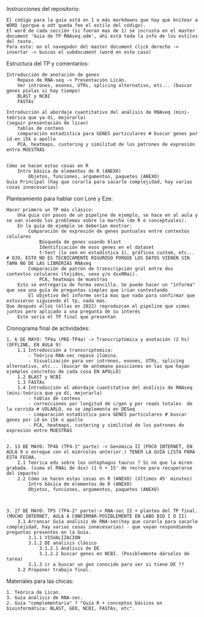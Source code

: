 Instrucciones del repositorio:

	El código para la guía está en 1 o más markdowns que hay que knitear a WORD (porque a odt queda feo el estilo del código).
	El word de cada sección (si fueran mas de 1) se incrusta en el master document 'Guia de TP RNAseq.odm', ahí está toda la info de los estilos del texto.
	Para esto: en el navegador del master document click derecho -> insertar -> buscas el subdocument (word en este caso)


Estructura del TP y comentarios:

	Introducción de anotación de genes
		Repaso de RNA-seq -> Presentación Licán.
		Ver intrones, exones, UTRs, splicing alternativo, etc... (buscar genes piolas si hay tiempo)
		BLAST y NCBI
		FASTAs 
			
	Introducción al abordaje cuantitativo del análisis de RNAseq (mini-teórica que ya dí, mejorarla)
	(seguir presentación de lican)
		tablas de conteos
		comparación estadística para GENES particulares # buscar genes por id en i5k o apollo
		PCA, heatmaps, custering y similitud de los patrones de expresión entre MUESTRAS
		
		
	Cómo se hacen estas cosas en R
		Intro básica de elementos de R (ANEXO)
			Objetos, funciones, argumentos, paquetes (ANEXO)
	Guía Principal (hay que curarla para sacarle complejidad, hay varias cosas innecesarias)
		
			


Planteamiento para hablar con Lore y Eze:

	Hacer primero un TP más clásico: 
		Una guia con pasos de un pipeline de ejemplo, se hace en al aula y se van viendo los problemas sobre la marcha (de R o conceptuales).
		En la guía de ejemplo se deberían mostrar:
			Comparación de expresión de genes puntuales entre contextos celulares
				Búsqueda de genes usando blast
				Identificación de esos genes en el dataset
				t-test (lo ven en estadística 1), gráficos custom, etc...		# OJO, ESTO NO ES TÉCNICAMENTE RIGUROSO PORQUE LOS DATOS VIENEN SIN TAMA NO DE LAS LIBRERÍAS RNAseq		
			Comparación de patrón de transcripción gral entre dos contextos celulares (tejidos, sexo y/o dsxRNai).
				PCA, heatmaps de muestras
		Esto se entregaría de forma sencilla. Se puede hacer un "ïnforma" que sea una guía de preguntas simples que irían contestando
			El objetivo del informe sería mas que nada para confirmar que estuvieron siguiendo el tp, nada más.
	Que después ellos (ellas en 2022) reproduzcan el pipeline que vimos juntos pero aplicado a una pregunta de su interés
		Este sería el TP final que presentan
		


Cronograma final de actividades:

	1. 6 DE MAYO: TP4a (PRE-TP4a) -> Transcriptómica y anotación (2 hs) (OFFLINE, EN AULA 9)
		1.1 Introducción a transcriptomica:
			- Teórica RNA-sec repaso ilúmina.
			- Visualización para ver intrones, exones, UTRs, splicing alternativo, etc... (buscar de antemano posiciones en las que hayan ejemplos concretos de cada cosa EN APOLLO)
		1.2 BLAST y NCBI
		1.3 FASTAs 
		1.4 Introducción al abordaje cuantitativo del análisis de RNAseq (mini-teórica que ya dí, mejorarla)
			- tablas de conteos
			- correcciones por longitud de c/gen y por reads totales  de la corrida # VOLARLO, no se implementa en DESeq
			- comparación estadística para GENES particulares # buscar genes por id en i5k o apollo
			- PCA, heatmaps, custering y similitud de los patrones de expresión entre MUESTRAS


	2. 13 DE MAYO: TP4b (TP4-1° parte) -> Genómica II (POCO INTERNET, EN AULA 9 o enroque con el miércoles anterior.) TENER LA GUÍA LISTA PARA ESTA FECHA.
		2.1 Teórica edu sobre los ontophagus taurus ? Si nó que la miren grabada. (suma el RNAi de dsx) (1 h + 15' de recreo para recuperarse del impacto)
		2.2 Cómo se hacen estas cosas en R (ANEXO) (últimos 45' minutos)
			Intro básica de elementos de R (ANEXO)
			Objetos, funciones, argumentos, paquetes (ANEXO)
		
			

	3. 27 DE MAYO: TP5 (TP4-2° parte)-> RNA-sec II + planteo del TP final. (MUCHO INTERNET, AULA A CONFIRMAR-POSÍBLEMENTE EN LABO BIO I O II)
		3.1 Arrancar Guía análisis de RNA-sec(hay que curarla para sacarle complejidad, hay varias cosas innecesarias) - que vayan respondiendo preguntas presentes en la Guía.
			3.1.1 VISUALIZACION
			3.1.2 DE analisis clásico
				3.1.2.1 Análisis de DE 
				3.1.2.2 buscar genes en NCBI. (Posiblemente dárselos de tarea)
			3.1.3 ir a buscar un gen conocido para ver si tiene DE ??
		3.2 Proponer trabajo final.


Materiales para las chicas:

	1. Teórica de Lican.
	3. Guía análisis de RNA-sec.
	2. Guía "complementaria" ? "Guía R + conceptos básicos en bioinformática: BLAST, GEO, NCBI, FASTAs, etc".